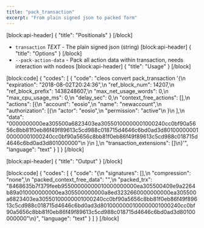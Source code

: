 ```yaml
---
title: "pack_transaction"
excerpt: "From plain signed json to packed form"
---
```

[block:api-header]
{
  "title": "Positionals"
}
[/block]
- `transaction` _TEXT_ - The plain signed json (string)
[block:api-header]
{
  "title": "Options"
}
[/block]
- `--pack-action-data` - Pack all action data within transaction, needs interaction with nodeos
[block:api-header]
{
  "title": "Usage"
}
[/block]

[block:code]
{
  "codes": [
    {
      "code": "cleos convert pack_transaction '{\n  \"expiration\": \"2018-08-02T20:24:36\",\n  \"ref_block_num\": 14207,\n  \"ref_block_prefix\": 1438248607,\n  \"max_net_usage_words\": 0,\n  \"max_cpu_usage_ms\": 0,\n  \"delay_sec\": 0,\n  \"context_free_actions\": [],\n  \"actions\": [{\n      \"account\": \"eosio\",\n      \"name\": \"newaccount\",\n      \"authorization\": [{\n          \"actor\": \"eosio\",\n          \"permission\": \"active\"\n        }\n      ],\n      \"data\": \"0000000000ea305500a6823403ea30550100000001000240cc0bf90a5656c8bb81f0eb86f49f89613c5cd988c018715d4646c6bd0ad3d8010000000100000001000240cc0bf90a5656c8bb81f0eb86f49f89613c5cd988c018715d4646c6bd0ad3d801000000\"\n    }\n  ],\n  \"transaction_extensions\": []\n}'",
      "language": "text"
    }
  ]
}
[/block]

[block:api-header]
{
  "title": "Output"
}
[/block]

[block:code]
{
  "codes": [
    {
      "code": "{\n  \"signatures\": [],\n  \"compression\": \"none\",\n  \"packed_context_free_data\": \"\",\n  \"packed_trx\": \"8468635b7f379feeb95500000000010000000000ea305500409e9a2264b89a010000000000ea305500000000a8ed3232660000000000ea305500a6823403ea30550100000001000240cc0bf90a5656c8bb81f0eb86f49f89613c5cd988c018715d4646c6bd0ad3d8010000000100000001000240cc0bf90a5656c8bb81f0eb86f49f89613c5cd988c018715d4646c6bd0ad3d80100000000\"\n}",
      "language": "text"
    }
  ]
}
[/block]